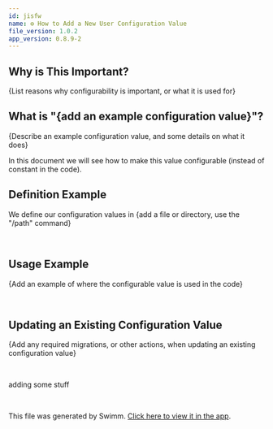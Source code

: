 ```yaml
---
id: jisfw
name: ⚙️ How to Add a New User Configuration Value
file_version: 1.0.2
app_version: 0.8.9-2
---
```


## Why is This Important?

{List reasons why configurability is important, or what it is used for}

## What is "{add an example configuration value}"?

{Describe an example configuration value, and some details on what it does}

In this document we will see how to make this value configurable (instead of constant in the code).

## Definition Example

We define our configuration values in {add a file or directory, use the "/path" command}

<br/>

## Usage Example

{Add an example of where the configurable value is used in the code}

<br/>

## Updating an Existing Configuration Value

{Add any required migrations, or other actions, when updating an existing configuration value}

<br/>

adding some stuff

<br/>

This file was generated by Swimm. [Click here to view it in the app](http://localhost:5000/repos/Z2l0aHViJTNBJTNBdGVzdC1naXRodWItYXBwJTNBJTNBc3dpbW1pbw==/docs/jisfw).